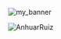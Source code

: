 <!-- <div> -->

![my_banner](https://user-images.githubusercontent.com/102453307/187353612-af24c874-8d63-42bb-bc12-7cf6a66bf137.png)

<p "aling:center;">
<img src="https://github-readme-stats.vercel.app/api/top-langs?username=AnhuarRuiz&show_icons=true&theme=radical&locale=en&layout=compact" alt="AnhuarRuiz" />
</p>
